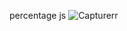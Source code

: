 percentage js
![Capturerr](https://github.com/user-attachments/assets/6da3fd53-ff99-41d8-a6b2-d524c273d6a6)

